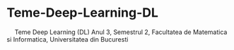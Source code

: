 # Teme-Deep-Learning-DL
&emsp; Teme Deep Learning (DL) Anul 3, Semestrul 2, Facultatea de Matematica si Informatica, Universitatea din Bucuresti

<br/>
<br/>
<br/>


